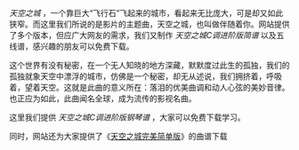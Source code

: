 

_天空之城_
，一个靠巨大“飞行石”飞起来的城市，看起来无比庞大，可是却又如此狭窄。而这里我们所说的是影片的主题曲，天空之城，也叫做伴随着你。网站提供了多个版本，但应广大网友的需求，我们又制作
_天空之城C调进阶版简谱_ 以及五线谱，感兴趣的朋友可以免费下载。

这个世界有没有秘密，在一个无人知晓的地方深藏，默默度过此生的孤独，我们的孤独就象天空中漂浮的城市，仿佛是一个秘密，却无从述说，我们拥挤着，呼吸着，望着天空。这就是此曲的意义所在：落泪的优美曲调和动人心弦的美妙音律。也正应为如此，此曲闻名全球，成为流传的影视名曲。

这里我们提供 _天空之城C调进阶版钢琴谱_ ，大家可以免费下载学习。

同时，网站还为大家提供了《[天空之城完美简单版](Music-1701-天空之城完美简单版-EOP教学曲.html "天空之城完美简单版")》的曲谱下载

